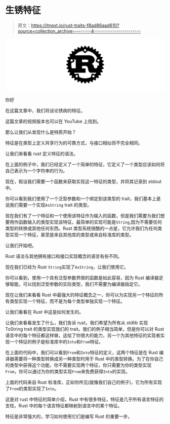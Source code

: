 # 生锈特征

> 原文：<https://itnext.io/rust-traits-f8ad86aad610?source=collection_archive---------4----------------------->

![](img/ddefbf7a6ba6758b0cea5175e00b50c7.png)

你好

在这篇文章中，我们将谈论锈病的特征。

这篇文章的视频版本也可以在 YouTube 上找到。

那么让我们从发现什么是特质开始？

特征是在类型上定义共享行为的可靠方式，与接口相似但不完全相同。

让我们来看看 rust 定义特征的语法。

在上面的例子中，我们已经定义了一个简单的特征，它定义了一个类型应该如何将自己表示为一个字符串的行为。

现在，假设我们需要一个函数来获取实现这一特征的类型，并将其记录到 stdout 中。

你可以看到我们使用了一个泛型参数和一个绑定到该类型的 trait，我们基本上是说我们需要一个实现`AsString` trait 的类型。

现在我们有了一个特征和一个使用该特征作为输入的函数，但是我们需要为我们想要用作函数输入的类型实现该特征，最简单的实现可能是`String`,因为不需要任何类型的转换或其他任何东西。Rust 类型系统很酷的一点是，它允许我们为任何类型实现一个特征，甚至是来自其他库的类型或来自标准库的类型。

让我们开始吧。

Rust 语法与其他拥有接口和接口实现概念的语言有些不同。

现在我们已经为 Rust `String`实现了`AsString`，让我们使用它。

你可以看到，使用一个具有泛型参数界限的函数是如此容易，因为 Rust 编译器足够智能，可以找到泛型参数的实际类型，我们不需要为编译器指定它。

现在让我们来看看 Rust 中最强大的特征概念之一，你可以为实现另一个特征的所有类型实现一个特征，而不是为每个类型单独实现一个特征。

让我们看看在 Rust 中这是如何发生的。

让我们来看看发生了什么，我们告诉 rust，我们希望为所有从 stdlib 实现 ToString trait 的类型实现我们的 trait。我们的例子相当简单，但是你可以对 Rust 语言中的每个特征都这样做，这给了你很大的能力，另一个为其他特征的实现者实现一个特征的例子是标准库中的`Into`和`From`特征。

在上面的代码中，我们可以看到`From`和`Into`特征的定义，这两个特征是在 Rust 编译器需要将一种类型转换成另一种类型时用于 Rust 中的类型转换。为了在你自己的类型中获得这个功能，你不需要实现两个特征，你只需要为你的类型实现`From`，你可以通过为你的类型实现`From`来免费获得`Into`的实现。

上面的代码来自 Rust 标准库，正如你所见(就像我们自己的例子)，它为所有实现了`From`的类型实现了`Into`。

这是对 rust 中特征的简单介绍，Rust 中有很多特征，特征是几乎所有语言特征的支柱，Rust 中的每个语言特征都映射到语言中的某个特征。

特征是非常强大的，学习如何使用它们是编写 Rust 的重要一步。